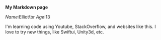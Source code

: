 **My Markdown page**

*Name*:Elliot\br
*Age*:13

I'm learning code using Youtube, StackOverflow, and websites like this. I love to try new things, like Swiftui, Unity3d, etc.
